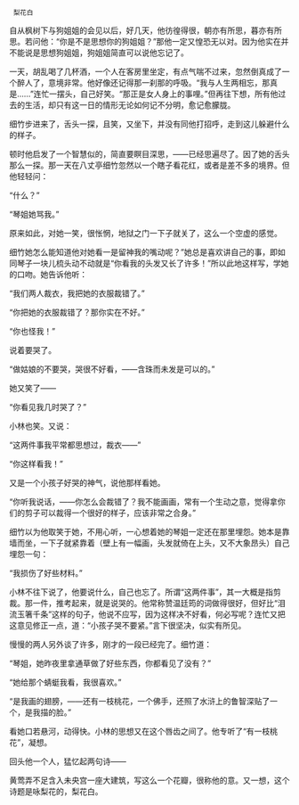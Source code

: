      梨花白 

   自从枫树下与狗姐姐的会见以后，好几天，他彷徨得很，朝亦有所思，暮亦有所思。若问他：“你是不是思想你的狗姐姐？”那他一定又惶恐无以对。因为他实在并不能说是思想狗姐姐，狗姐姐简直可以说他忘记了。

   一天，胡乱喝了几杯酒，一个人在客房里坐定，有点气喘不过来，忽然倒真成了一个醉人了，意境非常。他好像还记得那一刹那的呼吸。“我与人生两相忘，那真是……”连忙一摆头，自己好笑。“那正是女人身上的事哩。”但再往下想，所有他过去的生活，却只有这一日的情形无论如何记不分明，愈记愈朦胧。

   细竹步进来了，舌头一探，且笑，又坐下，并没有同他打招呼，走到这儿躲避什么的样子。

   顿时他启发了一个智慧似的，简直要瞑目深思，——已经思遍尽了。因了她的舌头那么一探。那一天在八丈亭细竹忽然以一个瞎子看花红，或者是差不多的境界。但他轻轻问：

   “什么？”

   “琴姐她骂我。”

   原来如此，对她一笑，很怅惘，地狱之门一下子就关了，这么一个空虚的感觉。

   细竹她怎么能知道他对她看一是留神我的嘴动呢？”她总是喜欢讲自己的事，即如同琴子一块儿梳头动不动就是“你看我的头发又长了许多！”所以此地这样写，学她的口吻。她告诉他听：

   “我们两人裁衣，我把她的衣服裁错了。”

   “你把她的衣服裁错了？那你实在不好。”

   “你也怪我！”

   说着要哭了。

   “做姑娘的不要哭，哭很不好看，——含珠而未发是可以的。”

   她又笑了——

   “你看见我几时哭了？”

   小林也笑。又说：

   “这两件事我平常都思想过，裁衣——”

   “你这样看我！”

   又是一个小孩子好哭的神气，说他那样看她。

   “你听我说话，——你怎么会裁错了？我不能画画，常有一个生动之意，觉得拿你们的剪子可以裁得一个很好的样子，应该非常之合身。”

   细竹以为他取笑于她，不用心听，一心想着她的琴姐一定还在那里埋怨。她本是靠墙而坐，一下子就紧靠着（壁上有一幅画，头发就倚在上头，又不大象昂头）自己埋怨一句：

   “我损伤了好些材料。”

   小林不往下说了，他要说什么，自己也忘了。所谓“这两件事”，其一大概是指剪裁。那一件，推考起来，就是说哭的。他常称赞温廷筠的词做得很好，但好比“泪流玉箸千条”这样的句子，他说不应写，因为这样决不好看，何必写呢？连忙又把这意见修正一点，道：“小孩子哭不要紧。”言下很坚决，似实有所见。

   慢慢的两人另外谈了许多，刚才的一段已经完了。细竹道：

   “琴姐，她昨夜里拿通草做了好些东西，你都看见了没有？”

   “她给那个蜻蜓我看，我很喜欢。”

   “是我画的翅膀，——还有一枝桃花，一个佛手，还照了水浒上的鲁智深贴了一个，是我描的脸。”

   看她口若悬河，动得快。小林的思想又在这个唇齿之间了。他专听了“有一枝桃花”，凝想。

   回头他一个人，猛忆起两句诗——

   黄莺弄不足含入未央宫一座大建筑，写这么一个花瓣，很称他的意。又一想，这个诗题是咏梨花的，梨花白。


